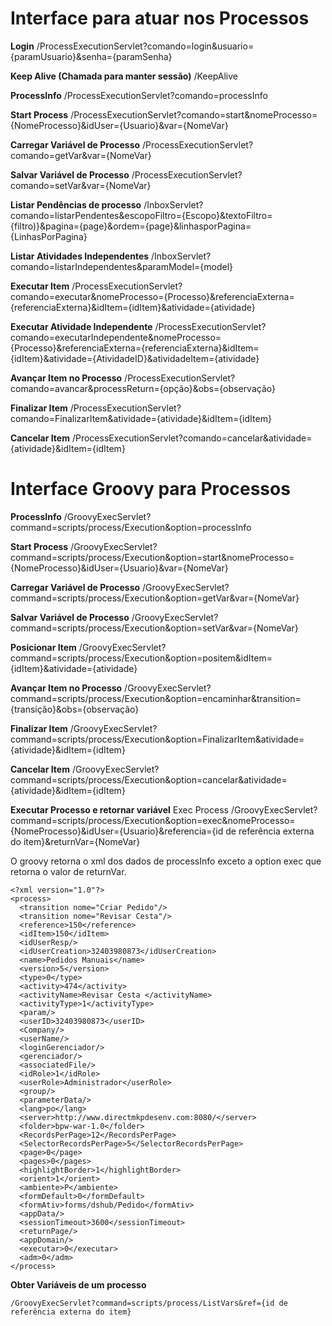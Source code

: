 # Interface para atuar nos Processos

**Login**
/ProcessExecutionServlet?comando=login&usuario={paramUsuario}&senha={paramSenha}

**Keep Alive (Chamada para manter sessão)**
/KeepAlive

**ProcessInfo**
/ProcessExecutionServlet?comando=processInfo

**Start Process**
/ProcessExecutionServlet?comando=start&amp;nomeProcesso={NomeProcesso}&idUser={Usuario}&var={NomeVar}

**Carregar Variável de Processo**
/ProcessExecutionServlet?comando=getVar&var={NomeVar}

**Salvar Variável de Processo**
/ProcessExecutionServlet?comando=setVar&var={NomeVar}

**Listar Pendências de processo**
/InboxServlet?comando=listarPendentes&escopoFiltro={Escopo}&textoFiltro={filtro)}&pagina={page}&amp;ordem={page}&linhasporPagina={LinhasPorPagina}

**Listar Atividades Independentes**
/InboxServlet?comando=listarIndependentes&paramModel={model}

**Executar Item**
/ProcessExecutionServlet?comando=executar&nomeProcesso={Processo}&referenciaExterna={referenciaExterna}&idItem={idItem}&atividade={atividade}

**Executar Atividade Independente**
/ProcessExecutionServlet?comando=executarIndependente&nomeProcesso={Processo}&referenciaExterna={referenciaExterna}&idItem={idItem}&atividade={AtividadeID}&atividadeItem={atividade}

**Avançar Item no Processo**
/ProcessExecutionServlet?comando=avancar&processReturn={opção}&obs={observação}

**Finalizar Item**
/ProcessExecutionServlet?comando=FinalizarItem&atividade={atividade}&idItem={idItem}

**Cancelar Item**
/ProcessExecutionServlet?comando=cancelar&atividade={atividade}&idItem={idItem}

# Interface Groovy para Processos

**ProcessInfo**
/GroovyExecServlet?command=scripts/process/Execution&option=processInfo

**Start Process**
/GroovyExecServlet?command=scripts/process/Execution&option=start&nomeProcesso={NomeProcesso}&idUser={Usuario}&var={NomeVar}

**Carregar Variável de Processo**
/GroovyExecServlet?command=scripts/process/Execution&option=getVar&var={NomeVar}

**Salvar Variável de Processo**
/GroovyExecServlet?command=scripts/process/Execution&option=setVar&var={NomeVar}

**Posicionar Item**
/GroovyExecServlet?command=scripts/process/Execution&option=positem&idItem={idItem}&atividade={atividade}

**Avançar Item no Processo**
/GroovyExecServlet?command=scripts/process/Execution&option=encaminhar&transition={transição}&obs={observação}

**Finalizar Item**
/GroovyExecServlet?command=scripts/process/Execution&option=FinalizarItem&atividade={atividade}&idItem={idItem}

**Cancelar Item**
/GroovyExecServlet?command=scripts/process/Execution&option=cancelar&atividade={atividade}&idItem={idItem}

**Executar Processo e retornar variável**
Exec Process
/GroovyExecServlet?command=scripts/process/Execution&option=exec&nomeProcesso={NomeProcesso}&idUser={Usuario}&referencia={id de referência externa do item}&returnVar={NomeVar}

O groovy retorna o xml dos dados de processInfo exceto a option exec que retorna o valor de returnVar.
```
<?xml version="1.0"?>
<process>
  <transition nome="Criar Pedido"/>
  <transition nome="Revisar Cesta"/>
  <reference>150</reference>
  <idItem>150</idItem>
  <idUserResp/>
  <idUserCreation>32403980873</idUserCreation>
  <name>Pedidos Manuais</name>
  <version>5</version>
  <type>0</type>
  <activity>474</activity>
  <activityName>Revisar Cesta </activityName>
  <activityType>1</activityType>
  <param/>
  <userID>32403980873</userID>
  <Company/>
  <userName/>
  <loginGerenciador/>
  <gerenciador/>
  <associatedFile/>
  <idRole>1</idRole>
  <userRole>Administrador</userRole>
  <group/>
  <parameterData/>
  <lang>po</lang>
  <server>http://www.directmkpdesenv.com:8080/</server>
  <folder>bpw-war-1.0</folder>
  <RecordsPerPage>12</RecordsPerPage>
  <SelectorRecordsPerPage>5</SelectorRecordsPerPage>
  <page>0</page>
  <pages>0</pages>
  <highlightBorder>1</highlightBorder>
  <orient>1</orient>
  <ambiente>P</ambiente>
  <formDefault>0</formDefault>
  <formAtiv>forms/dshub/Pedido</formAtiv>
  <appData/>
  <sessionTimeout>3600</sessionTimeout>
  <returnPage/>
  <appDomain/>
  <executar>0</executar>
  <adm>0</adm>
</process>
```
**Obter Variáveis de um processo**
```
/GroovyExecServlet?command=scripts/process/ListVars&ref={id de referência externa do item}
```